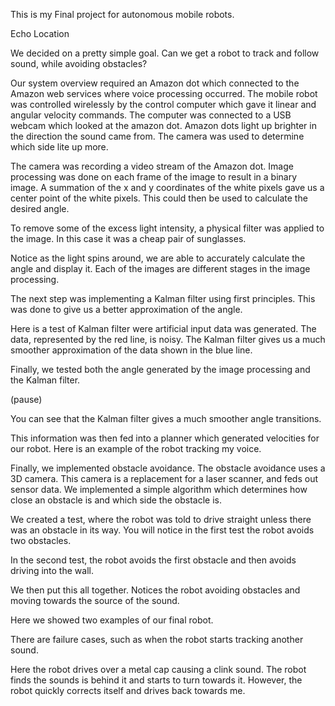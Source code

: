 This is my Final project for autonomous mobile robots.

Echo Location

We decided on a pretty simple goal. Can we get a robot to track and follow sound, while avoiding obstacles?

Our system overview required an Amazon dot which connected to the Amazon web services where voice processing occurred. The mobile robot was controlled wirelessly by the control computer which gave it linear and angular velocity commands. The computer was connected to a USB webcam which looked at the amazon dot. Amazon dots light up brighter in the direction the sound came from. The camera was used to determine which side lite up more.

The camera was recording a video stream of the Amazon dot. Image processing was done on each frame of the image to result in a binary image. A summation of the x and y coordinates of the white pixels gave us a center point of the white pixels. This could then be used to calculate the desired angle.

To remove some of the excess light intensity, a physical filter was applied to the image. In this case it was a cheap pair of sunglasses.





Notice as the light spins around, we are able to accurately calculate the angle and display it. Each of the images are different stages in the image processing.

The next step was implementing a Kalman filter using first principles. This was done to give us a better approximation of the angle.

Here is a test of Kalman filter were artificial input data was generated. The data, represented by the red line, is noisy. The Kalman filter gives us a much smoother approximation of the data shown in the blue line.

Finally, we tested both the angle generated by the image processing and the Kalman filter. 

(pause)

You can see that the Kalman filter gives a much smoother angle transitions.

This information was then fed into a planner which generated velocities for our robot. Here is an example of the robot tracking my voice.

Finally, we implemented obstacle avoidance. The obstacle avoidance uses a 3D camera. This camera is a replacement for a laser scanner, and feds out sensor data. We implemented a simple algorithm which determines how close an obstacle is and which side the obstacle is.

We created a test, where the robot was told to drive straight unless there was an obstacle in its way. You will notice in the first test the robot avoids two obstacles.

In the second test, the robot avoids the first obstacle and then avoids driving into the wall.

We then put this all together. Notices the robot avoiding obstacles and moving towards the source of the sound.

Here we showed two examples of our final robot.

There are failure cases, such as when the robot starts tracking another sound.

Here the robot drives over a metal cap causing a clink sound. The robot finds the sounds is behind it and starts to turn towards it. However, the robot quickly corrects itself and drives back towards me.




